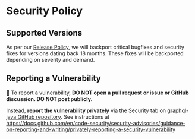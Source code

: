 # Security Policy

## Supported Versions

As per our [Release Policy](https://www.graphql-java.com/blog/release-policy/), we will backport critical bugfixes and security fixes for versions dating back 18 months. These fixes will be backported depending on severity and demand.

## Reporting a Vulnerability

:rotating_light: To report a vulnerability, **DO NOT open a pull request or issue or GitHub discussion. DO NOT post publicly.**

Instead, **report the vulnerability privately** via the Security tab on [graphql-java GitHub repository](https://github.com/graphql-java/graphql-java). See instructions at https://docs.github.com/en/code-security/security-advisories/guidance-on-reporting-and-writing/privately-reporting-a-security-vulnerability
